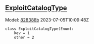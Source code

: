 ## [ExploitCatalogType](https://github.com/spdx/spdx-3-model/blob/main/model/Security/Vocabularies/ExploitCatalogType.md)
Model: [828388b](https://github.com/spdx/spdx-3-model/commit/828388b98c2374f1af6b760ab87fee0d4a11e3f4) 2023-07-05T10:09:48Z
```
class ExploitCatalogType(Enum):
    kev = 1
    other = 2
```
